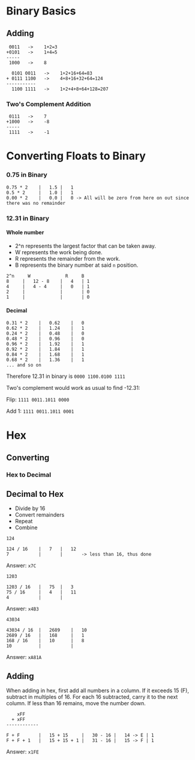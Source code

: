 # Binary Basics

## Adding

```
 0011   ->    1+2=3
+0101   ->    1+4=5
-----
 1000   ->    8
```

```
  0101 0011   ->    1+2+16+64=83
+ 0111 1100   ->    4+8+16+32+64=124
-----------
  1100 1111   ->    1+2+4+8+64+128=207
```

### Two's Complement Addition

```
 0111   ->    7
+1000   ->    -8
-----
 1111   ->    -1
```
# Converting Floats to Binary

### 0.75 in Binary

```
0.75 * 2	|	1.5	|	1
0.5 * 2		|	1.0	|	1
0.00 * 2	|	0.0	|	0 -> All will be zero from here on out since there was no remainder
```

### 12.31 in Binary

#### Whole number

- 2^n represents the largest factor that can be taken away.
- W represents the work being done.
- R represents the remainder from the work.
- B represents the binary number at said `n` position.
```
2^n     W             R     B
8	  |	  12 - 8    |   4   | 1
4	  |	  4 - 4	    |   0   | 1
2	  |	  	        |       | 0
1	  |	  	        |       | 0
```

#### Decimal

```
0.31 * 2	|	0.62	|	0
0.62 * 2	|	1.24	|	1
0.24 * 2	|	0.48	|	0
0.48 * 2	|	0.96	|	0
0.96 * 2	|	1.92	|	1
0.92 * 2	|	1.84	|	1
0.84 * 2	|	1.68	|	1
0.68 * 2	|	1.36	|	1
... and so on
```

Therefore 12.31 in binary is
`0000 1100.0100 1111`

Two's complement would work as usual to find -12.31:

Flip: `1111 0011.1011 0000`

Add 1: `1111 0011.1011 0001`

# Hex

## Converting

### Hex to Decimal

## Decimal to Hex

- Divide by 16
- Convert remainders
- Repeat
- Combine

```
124

124 / 16    |   7   |   12
7           |       |       -> less than 16, thus done
```
Answer: `x7C`

```
1203

1203 / 16   |   75  |   3
75 / 16     |   4   |   11
4           |       |
```
Answer: `x4B3`

```
43034

43034 / 16  |   2689    |   10
2689 / 16   |   168     |   1
168 / 16    |   10      |   8
10          |           |
```
Answer: `xA81A`

## Adding

When adding in hex, first add all numbers in a column. If it exceeds 15 (F), subtract in multiples of 16. For each 16 subtracted, carry it to the next column. If less than 16 remains, move the number down.

```
    xFF
  + xFF
------------
```

```
F + F       |   15 + 15     |   30 - 16 |   14 -> E | 1
F + F + 1   |   15 + 15 + 1 |   31 - 16 |   15 -> F | 1
```
Answer: `x1FE`

